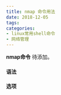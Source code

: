 ```yaml
---
title: nmap 命令用法
date: 2018-12-05
tags:
categories: 
- linux常用shell命令
- 网络管理
---
```

**nmap命令** 待添加。
<!-- more --> 
#### **语法**


#### **选项**
